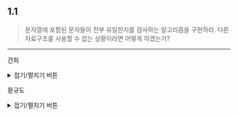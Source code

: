 ## 1.1
>  문자열에 포함된 문자들이 전부 유일한지를 검사하는 알고리즘을 구현하라. 
>  다른 자료구조를 사용할 수 없는 상황이라면 어떻게 하겠는가?
***

건희
<details>
<summary>접기/펼치기 버튼</summary>

문자열 제한 조건 : 문자열의 값이 모두 소문자 알파벳인 경우
  
1. 배열을 사용하지 못하는 경우  
```
  배열 자료구조를 사용할 수 없는 경우에는 두 번의 for문을 사용하여 한 문자를 집어 다른 문자들과 일일히 비교하면서 중복을 검사할 수 있다. 
  따라서 해당 풀이법은 for문을 두개 이용하여 문자열을 두번 검사하므로 복잡도는 O(n^2) 이 나오게 된다.
```
2.1 배열을 사용할 수 있는 경우
```
  배열을 사용할 수 있는경우 알파벳 개수만큼 int 배열을 선언해준다. 배열 내부의 값은 0으로 초기화해준다. 그리고 처음 문자열을 돌면서 해당 알파벳이 몇번 체크되었는지 개수를 세준다. 
  for 문이 끝났다면 int 배열을 모두 검사하여 알파벳의 사용 갯수가 2 이상인 배열이 있다면 해당 문자열에 포함된 문자들이 전부 유일하지 않다는 것을 알 수 있다. 
```
  
2.2 배열을 사용하는 경우의 코드 

``` c
#include <stdio.h>

int main(int argc, char* argv[])
{
	int   alpha[26] = {0,};
	char  *s = argv[1];
	
	while (*s != '\0')
	{
		alpha[*s - 'a'] += 1;
		s++;
	}

	for (int i = 0; i < 26; i++)
	{
		if (alpha[i] > 1)
		{
			printf("중복\n");
			return -1;
		}
	}
	printf("유일한 문자열\n");
	return 0;
}  
```
  
</details>

황규도
<details>
<summary>접기/펼치기 버튼</summary>  
	
### Concept 1:    
알파벳 하나와 소수 1개를 1:1 대응한다.	
매칭된 소수의 곱을 저장한 후, 문자열을 순회하면서 알파벳에 대응하는 소수의 나머지 값을 확인한다.  
나머지 값이 0인 경우, 대응하는 소수로 나누고 문자열이 종료될 때까지 반복한다.  
	
``` python
def solve(myStr):  
    mult_primes = sum([NthPrime(i) for i in range(26)])  
    
    for chr in myStr:  
        curr_prime = NthPrime(ord(chr) - ord("a"))   
        if mult_primes % curr_prime != 0:  
            return False  
        mult_primes //= curr_prime  
    
    return True  
```  
	
### Concept 2:
N비트를 두고, 해당 문자와 비트 1자리를 매칭한다.  
ex) a --> LSB_0, b --> LSB_1 c --> LSB_2 ... z --> LSB_25  
이후 문자가 들어오면 해당 비트의 값이 중복되었는지 확인하면 된다.  
구현은 생략
</details>  
